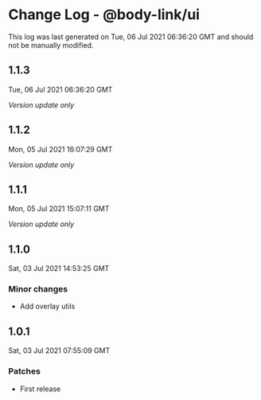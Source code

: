 # Change Log - @body-link/ui

This log was last generated on Tue, 06 Jul 2021 06:36:20 GMT and should not be manually modified.

## 1.1.3
Tue, 06 Jul 2021 06:36:20 GMT

_Version update only_

## 1.1.2
Mon, 05 Jul 2021 16:07:29 GMT

_Version update only_

## 1.1.1
Mon, 05 Jul 2021 15:07:11 GMT

_Version update only_

## 1.1.0
Sat, 03 Jul 2021 14:53:25 GMT

### Minor changes

- Add overlay utils

## 1.0.1
Sat, 03 Jul 2021 07:55:09 GMT

### Patches

- First release

